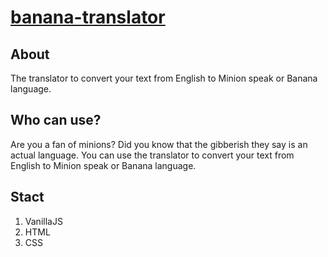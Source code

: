 # [banana-translator](https://bananatranslatorsite.netlify.app/)

## About
The translator to convert your text from English to Minion speak or Banana language.

## Who can use?
Are you a fan of minions? Did you know that the gibberish they say is an actual language. You can use the translator to convert your text from English to Minion speak or Banana language.

## Stact
1. VanillaJS
2. HTML 
3. CSS

